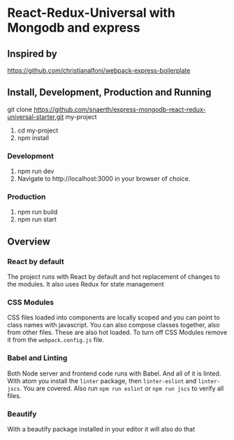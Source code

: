 # React-Redux-Universal with Mongodb and express

## Inspired by
 https://github.com/christianalfoni/webpack-express-boilerplate

## Install, Development, Production and Running
git clone https://github.com/snaerth/express-mongodb-react-redux-universal-starter.git my-project

1. cd my-project
2. npm install

### Development
1. npm run dev
2. Navigate to http://localhost:3000 in your browser of choice.

### Production
1. npm run build
2. npm run start 

## Overview

### React by default
The project runs with React by default and hot replacement of changes to the modules. It also uses Redux for state management

### CSS Modules
CSS files loaded into components are locally scoped and you can point to class names with javascript. 
You can also compose classes together, also from other files. These are also hot loaded.
To turn off CSS Modules remove it from the `webpack.config.js` file.

### Babel and Linting
Both Node server and frontend code runs with Babel. And all of it is linted. With atom you install the `linter` package, then `linter-eslint` and `linter-jscs`. 
You are covered. Also run `npm run eslint` or `npm run jscs` to verify all files.
### Beautify
With a beautify package installed in your editor it will also do that